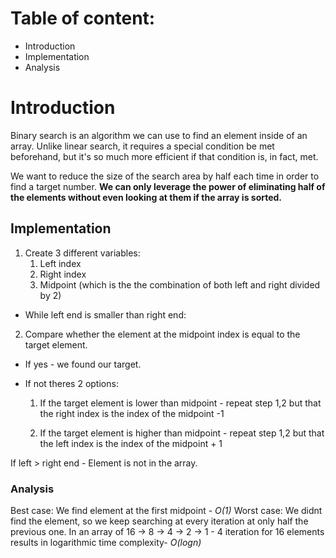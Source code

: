 # Table of content:
 - Introduction
 - Implementation
 - Analysis
# Introduction
Binary search is an algorithm we can use to find an element inside of an array. Unlike linear search, it requires a special condition be met beforehand, but it's so much more efficient if that condition is, in fact, met. 

We want to reduce the size of the search area by half each time in order to find a target number. **We can only leverage the power of eliminating half of the elements without even looking at them if the array is sorted.** 

## Implementation
1. Create 3 different variables: 
    1. Left index 
    2. Right index
    3. Midpoint (which is the the combination of both left and right divided by 2)
 - While left end is smaller than right end:

2. Compare whether the element at the midpoint index is equal to the target element.

- If yes - we found our target.
- If not theres 2 options:


    1. If the target element is lower than midpoint - repeat step 1,2 but that the right index is the index of the midpoint -1


    2. If the target element is higher than midpoint - repeat step 1,2 but that the left index is the index of the midpoint + 1


If left > right end - Element is not in the array. 

### Analysis
Best case: We find element at the first midpoint - _O(1)_
Worst case: We didnt find the element, so we keep searching at every iteration at only half the previous one.
In an array of 16 -> 8 -> 4 -> 2 -> 1 - 4 iteration for 16 elements results in logarithmic time complexity-  _O(logn)_